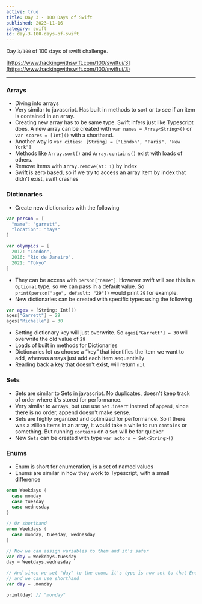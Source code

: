 ```yaml
---
active: true
title: Day 3 - 100 Days of Swift
published: 2023-11-16
category: swift
id: day-3-100-days-of-swift
---
```


Day `3/100` of 100 days of swift challenge.

[https://www.hackingwithswift.com/100/swiftui/3](https://www.hackingwithswift.com/100/swiftui/3)

---

### Arrays

-   Diving into arrays
-   Very similar to javascript. Has built in methods to sort or to see if an item is contained in an array.
-   Creating new array has to be same type. Swift infers just like Typescript does. A new array can be created with `var names = Array<String>()` or `var scores = [Int]()` with a shorthand.
-   Another way is `var cities: [String] = ["London", "Paris", "New York"]`
-   Methods like `Array.sort()` and `Array.contains()` exist with loads of others.
-   Remove items with `Array.remove(at: 1)` by index
-   Swift is zero based, so if we try to access an array item by index that didn't exist, swift crashes

### Dictionaries

-   Create new dictionaries with the following

```swift
var person = [
  "name": "garrett",
  "location": "hays"
]

var olympics = [
  2012: "London",
  2016: "Rio de Janeiro",
  2021: "Tokyo"
]
```

-   They can be access with `person["name"]`. However swift will see this is a `Optional` type, so we can pass in a default value. So `print(person["age", default: "29"])` would print `29` for example.
-   New dictionaries can be created with specific types using the following

```swift
var ages = [String: Int]()
ages["Garrett"] = 29
ages["Michelle"] = 30
```

-   Setting dictionary key will just overwrite. So `ages["Garrett"] = 30` will overwrite the old value of `29`
-   Loads of built in methods for Dictionaries
-   Dictionaries let us choose a “key” that identifies the item we want to add, whereas arrays just add each item sequentially
-   Reading back a key that doesn't exist, will return `nil`

### Sets

-   Sets are similar to Sets in javascript. No duplicates, doesn't keep track of order where it's stored for performance.
-   Very similar to `Arrays`, but use use `Set.insert` instead of `append`, since there is no order, append doesn't make sense.
-   Sets are highly organized and optimized for performance. So if there was a zillion items in an array, it would take a while to run `contains` or something. But running `contains` on a `Set` will be far quicker
-   New `Sets` can be created with type `var actors = Set<String>()`

### Enums

-   Enum is short for enumeration, is a set of named values
-   Enums are similar in how they work to Typescript, with a small difference

```swift
enum Weekdays {
  case monday
  case tuesday
  case wednesday
}

// Or shorthand
enum Weekdays {
  case monday, tuesday, wednesday
}

// Now we can assign variables to them and it's safer
var day = Weekdays.tuesday
day = Weekdays.wednesday

// And since we set "day" to the enum, it's type is now set to that Enum,
// and we can use shorthand
var day = .monday

print(day) // "monday"
```
